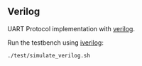## Verilog

UART Protocol implementation with [verilog](https://de.wikipedia.org/wiki/Verilog).

Run the testbench using [iverilog](https://github.com/steveicarus/iverilog):
```bash
./test/simulate_verilog.sh
```
